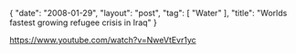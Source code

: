 {
   "date": "2008-01-29",
   "layout": "post",
   "tag": [
      "Water"
   ],
   "title": "Worlds fastest growing refugee crisis in Iraq"
}

https://www.youtube.com/watch?v=NweVtEvr1yc  
